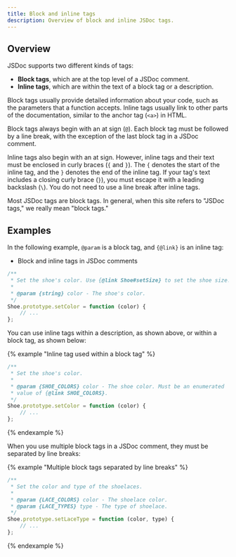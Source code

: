 ```yaml
---
title: Block and inline tags
description: Overview of block and inline JSDoc tags.
---
```


## Overview

JSDoc supports two different kinds of tags:

-   **Block tags**, which are at the top level of a JSDoc comment.
-   **Inline tags**, which are within the text of a block tag or a description.

Block tags usually provide detailed information about your code, such as the parameters that a
function accepts. Inline tags usually link to other parts of the documentation, similar to the
anchor tag (`<a>`) in HTML.

Block tags always begin with an at sign (`@`). Each block tag must be followed by a line break,
with the exception of the last block tag in a JSDoc comment.

Inline tags also begin with an at sign. However, inline tags and their text must be enclosed in
curly braces (`{` and `}`). The `{` denotes the start of the inline tag, and the `}` denotes the end
of the inline tag. If your tag's text includes a closing curly brace (`}`), you must escape it with
a leading backslash (`\`). You do not need to use a line break after inline tags.

Most JSDoc tags are block tags. In general, when this site refers to "JSDoc tags," we really mean
"block tags."

## Examples

In the following example, `@param` is a block tag, and `{@link}` is an inline tag:

-   Block and inline tags in JSDoc comments

```js
/**
 * Set the shoe's color. Use {@link Shoe#setSize} to set the shoe size.
 *
 * @param {string} color - The shoe's color.
 */
Shoe.prototype.setColor = function (color) {
    // ...
};
```

You can use inline tags within a description, as shown above, or within a block tag, as shown below:

{% example "Inline tag used within a block tag" %}

```js
/**
 * Set the shoe's color.
 *
 * @param {SHOE_COLORS} color - The shoe color. Must be an enumerated
 * value of {@link SHOE_COLORS}.
 */
Shoe.prototype.setColor = function (color) {
    // ...
};
```

{% endexample %}

When you use multiple block tags in a JSDoc comment, they must be separated by line breaks:

{% example "Multiple block tags separated by line breaks" %}

```js
/**
 * Set the color and type of the shoelaces.
 *
 * @param {LACE_COLORS} color - The shoelace color.
 * @param {LACE_TYPES} type - The type of shoelace.
 */
Shoe.prototype.setLaceType = function (color, type) {
    // ...
};
```

{% endexample %}
